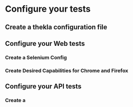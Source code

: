 # Configure your tests

## Create a thekla configuration file

## Configure your Web tests

### Create a Selenium Config

### Create Desired Capabilities for Chrome and Firefox

## Configure your API tests

### Create a 